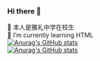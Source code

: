 ### Hi there 👋
🔭 本人是雅礼中学在校生
<br>🌱 I’m currently learning HTML
<br>[![Anurag's GitHub stats](https://github-readme-stats.vercel.app/api?username=z5215cool&theme=algolia&locale=cn)](https://github.com/anuraghazra/github-readme-stats)
<br>[![Anurag's GitHub stats](https://github-readme-stats.vercel.app/api/top-langs?username=z5215cool&theme=algolia&locale=cn)](https://github.com/anuraghazra/github-readme-stats)

<!--
**z5215cool/z5215cool** is a ✨ _special_ ✨ repository because its `README.md` (this file) appears on your GitHub profile.

Here are some ideas to get you started:

- 👯 I’m looking to collaborate on ...
- 🤔 I’m looking for help with ...
- 💬 Ask me about ...
- 📫 How to reach me: ...
- 😄 Pronouns: ...
- ⚡ Fun fact: ...
-->
